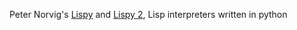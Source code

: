 Peter Norvig's [Lispy](https://norvig.com/lispy.html) and [Lispy 2](https://norvig.com/lispy2.html), Lisp interpreters written in python